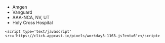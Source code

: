 - Amgen
- Vanguard
- AAA-NCA, NV, UT
- Holy Cross Hospital

`<script type='text/javascript' src='https://click.appcast.io/pixels/workday3-1163.js?ent=6'></script>`
